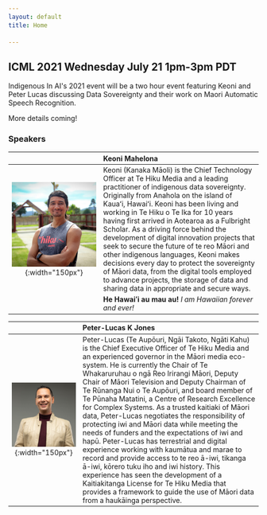 ```yaml
---
layout: default
title: Home

---
```


## ICML 2021 Wednesday July 21 1pm-3pm PDT

Indigenous In AI's 2021 event will be a two hour event featuring Keoni and Peter Lucas discussing Data Sovereignty and their work on Maori Automatic Speech Recognition. 

More details coming!

### Speakers

|  | Keoni Mahelona |
| :---: | :--- |
| ![keoni](./speakers/keoni.jpg){:width="150px"} | Keoni (Kanaka Māoli) is the Chief Technology Officer at Te Hiku Media and a leading practitioner of indigenous data sovereignty. Originally from Anahola on the island of Kauaʻi, Hawaiʻi. Keoni has been living and working in Te Hiku o Te Ika for 10 years having first arrived in Aotearoa as a Fulbright Scholar. As a driving force behind the development of digital innovation projects that seek to secure the future of te reo Māori and other indigenous languages, Keoni makes decisions every day to protect the sovereignty of Māori data, from the digital tools employed to advance projects, the storage of data and sharing data in appropriate and secure ways.|
|| __He Hawaiʻi au mau au!__ _I am Hawaiian forever and ever!_ |
  
  
|  | Peter-Lucas K Jones |
| :---: | :--- |
| ![peter](./speakers/peter.png){:width="150px"} | Peter-Lucas (Te Aupōuri, Ngāi Takoto, Ngāti Kahu) is the Chief Executive Officer of Te Hiku Media and an experienced governor in the Māori media eco-system. He is currently the Chair of Te Whakaruruhau o ngā Reo Irirangi Māori, Deputy Chair of Māori Television and Deputy Chairman of Te Rūnanga Nui o Te Aupōuri, and board member of Te Pūnaha Matatini, a Centre of Research Excellence for Complex Systems. As a trusted kaitiaki of Māori data, Peter-Lucas negotiates the responsibility of protecting iwi and Māori data while meeting the needs of funders and the expectations of iwi and hapū. Peter-Lucas has terrestrial and digital experience working with kaumātua and marae to record and provide access to te reo ā-iwi, tikanga ā-iwi, kōrero tuku iho and iwi history. This experience has seen the development of a Kaitiakitanga License for Te Hiku Media that provides a framework to guide the use of Māori data from a haukāinga perspective. |